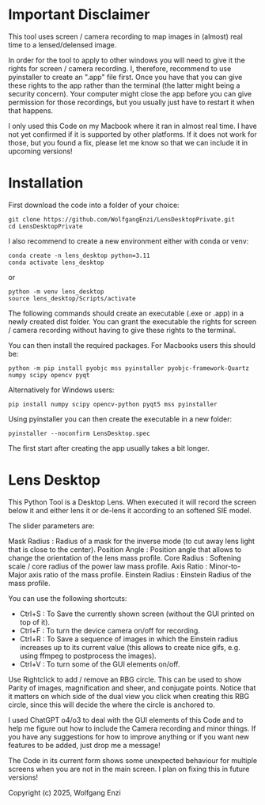 # Important Disclaimer

This tool uses screen / camera recording to map images in (almost) real time to a lensed/delensed image.

In order for the tool to apply to other windows you will need to give it the rights for screen / camera recording. I, therefore, recommend to use pyinstaller to create an ".app" file first. Once you have that you can give these rights to the app rather than the terminal (the latter might being a security concern). Your computer might close the app before you can give permission for those recordings, but you usually just have to restart it when that happens.

I only used this Code on my Macbook where it ran in almost real time. I have not yet confirmed if it is supported by other platforms.
If it does not work for those, but you found a fix, please let me know so that we can include it in upcoming versions!

# Installation

First download the code into a folder of your choice:
```
git clone https://github.com/WolfgangEnzi/LensDesktopPrivate.git
cd LensDesktopPrivate
```

I also recommend to create a new environment either with conda or venv:

```
conda create -n lens_desktop python=3.11
conda activate lens_desktop
```

or

```
python -m venv lens_desktop
source lens_desktop/Scripts/activate
```

The following commands should create an executable (.exe or .app) in a newly created dist folder. You can grant the executable the rights for screen / camera recording without having to give these rights to the terminal.

You can then install the required packages. 
For Macbooks users this should be:

```
python -m pip install pyobjc mss pyinstaller pyobjc-framework-Quartz numpy scipy opencv pyqt 
```

Alternatively for Windows users:

```
pip install numpy scipy opencv-python pyqt5 mss pyinstaller 
```

Using pyinstaller you can then create the executable in a new folder:

```
pyinstaller --noconfirm LensDesktop.spec
```

The first start after creating the app usually takes a bit longer.

# Lens Desktop

This Python Tool is a Desktop Lens. When executed it will record the screen below it 
and either lens it or de-lens it according to an softened SIE model.

The slider parameters are:

Mask Radius : Radius of a mask for the inverse mode (to cut away lens light that is close to the center).
Position Angle : Position angle that allows to change the orientation of the lens mass profile.
Core Radius : Softening scale / core radius of the power law mass profile.
Axis Ratio : Minor-to-Major axis ratio of the mass profile.
Einstein Radius : Einstein Radius of the mass profile.

You can use the following shortcuts:

- Ctrl+S : To Save the currently shown screen (without the GUI printed on top of it).
- Ctrl+F : To turn the device camera on/off for recording.
- Ctrl+R : To Save a sequence of images in which the Einstein radius increases up
         to its current value (this allows to create nice gifs, e.g. using ffmpeg to postprocess the images).
- Ctrl+V : To turn some of the GUI elements on/off.

Use Rightclick to add / remove an RBG circle. This can be used to show Parity of images, magnification and sheer, and conjugate points.
Notice that it matters on which side of the dual view you click when creating this RBG circle, since this will decide the where the circle is anchored to.

I used ChatGPT o4/o3 to deal with the GUI elements of this Code and to help me figure out how to include the Camera recording and minor things.
If you have any suggestions for how to improve anything or if you want new features to be added, just drop me a message!

The Code in its current form shows some unexpected behaviour for multiple screens when you are not in the main screen.
I plan on fixing this in future versions!

Copyright (c) 2025, Wolfgang Enzi
